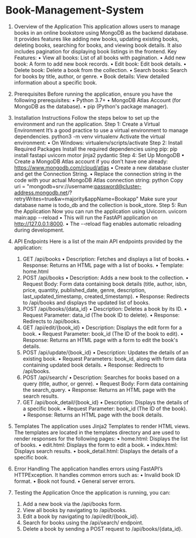 # Book-Management-System
1. Overview of the Application
	This application allows users to manage books in an online bookstore using MongoDB as the backend database. It provides features like adding new books, updating existing books, deleting books, searching for books, and viewing book details. It also includes pagination for displaying book listings in the frontend.
Key Features:
		•	View all books: List of all books with pagination.
		•	Add new book: A form to add new book records.
		•	Edit book: Edit book details.
		•	Delete book: Delete a book from the collection.
		•	Search books: Search for books by title, author, or genre.
		•	Book details: View detailed information about a specific book.
2. Prerequisites
	Before running the application, ensure you have the following prerequisites:
	•	Python 3.7+
	•	MongoDB Atlas Account (for MongoDB as the database).
	•	pip (Python's package manager).

4. Installation Instructions
		Follow the steps below to set up the environment and run the application.
		Step 1: Create a Virtual Environment
		It’s a good practice to use a virtual environment to manage dependencies.
		python3 -m venv virtualenv
		Activate the virtual environment:
	•	On Windows:
		virtualenv/scripts/activate
		Step 2: Install Required Packages
		Install the required dependencies using pip:
		pip install fastapi uvicorn motor jinja2 pydantic
		Step 4: Set Up MongoDB
		•	Create a MongoDB Atlas account if you don’t have one already: https://www.mongodb.com/cloud/atlas
	•	Create a new database cluster and get the Connection String.
	•	Replace the connection string in the code with your actual MongoDB Atlas connection string:
	python
	Copy
	uri = "mongodb+srv://username:password@cluster-address.mongodb.net/?	retryWrites=true&w=majority&appName=Bookapp"
	Make sure your database name is todo_db and the collection is book_store.
	Step 5: Run the Application
	Now you can run the application using Uvicorn.
	uvicorn main:app --reload
•	This will run the FastAPI application on http://127.0.0.1:8000.
•	The --reload flag enables automatic reloading during development.
5. API Endpoints
	Here is a list of the main API endpoints provided by the application:
	1. GET /api/books
	•	Description: Fetches and displays a list of books.
	•	Response: Returns an HTML page with a list of books.
	•	Template: home.html
	2. POST /api/books
	•	Description: Adds a new book to the collection.
	•	Request Body: Form data containing book details (title, author, isbn, price, quantity, published_date, genre, description, last_updated_timestamp, created_timestamp).
	•	Response: Redirects to /api/books and displays the updated list of books.
	3. POST /api/books/{data_id}
	•	Description: Deletes a book by its ID.
	•	Request Parameter: data_id (The book ID to delete).
	•	Response: Redirects to /api/books.
	4. GET /api/edit/{book_id}
	•	Description: Displays the edit form for a book.
	•	Request Parameter: book_id (The ID of the book to edit).
	•	Response: Returns an HTML page with a form to edit the book's details.
	5. POST /api/update/{book_id}
	•	Description: Updates the details of an existing book.
	•	Request Parameters: book_id, along with form data containing updated book details.
	•	Response: Redirects to /api/books.
	6. POST /api/search/
	•	Description: Searches for books based on a query (title, author, or genre).
	•	Request Body: Form data containing the search_query.
	•	Response: Returns an HTML page with the search results.
	7. GET /api/book_detail/{book_id}
	•	Description: Displays the details of a specific book.
	•	Request Parameter: book_id (The ID of the book).
	•	Response: Returns an HTML page with the book details.
6. Templates
	The application uses Jinja2 Templates to render HTML views. The templates are located in the templates directory and are used to render responses for the following pages:
	•	home.html: Displays the list of books.
	•	edit.html: Displays the form to edit a book.
	•	index.html: Displays search results.
	•	book_detail.html: Displays the details of a specific book.
7. Error Handling
	The application handles errors using FastAPI’s HTTPException. It handles common errors such as:
	•	Invalid book ID format.
	•	Book not found.
	•	General server errors.
8. Testing the Application
	Once the application is running, you can:
	1.	Add a new book via the /api/books form.
	2.	View all books by navigating to /api/books.
	3.	Edit a book by navigating to /api/edit/{book_id}.
	4.	Search for books using the /api/search/ endpoint.
	5.	Delete a book by sending a POST request to /api/books/{data_id}.
	
